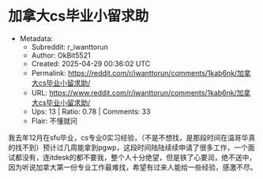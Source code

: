 # 加拿大cs毕业小留求助

- Metadata:
  - Subreddit: r_iwanttorun
  - Author: OkBit5521
  - Created: 2025-04-29 00:36:02 UTC
  - Permalink: https://reddit.com/r/iwanttorun/comments/1kab6nk/加拿大cs毕业小留求助/
  - URL: https://www.reddit.com/r/iwanttorun/comments/1kab6nk/加拿大cs毕业小留求助/
  - Ups: 13 | Ratio: 0.78 | Comments: 33
  - Flair: 不懂就问


我去年12月在sfu毕业，cs专业0实习经验，（不是不想找，是那段时间在温哥华真的找不到）预计过几周能拿到pgwp，这段时间陆陆续续申请了很多工作，一个面试都没有，连itdesk的都不要我，整个人十分绝望，但是铁了心要润，绝不送中，因为听说加拿大第一份专业工作最难找，希望有过来人能给一些经验，感激不尽。

